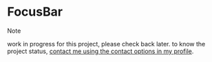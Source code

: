 # FocusBar
> [!note]
> work in progress for this project, please check back later. to know the project status, [contact me using the contact options in my profile](https://github.com/shannonfonseka).
